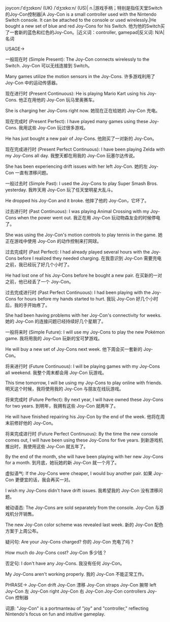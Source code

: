 joycon:/ˈdʒɔɪkɒn/ (UK) /ˈdʒɔɪkɑːn/ (US)| n.|游戏手柄；特别是指任天堂Switch的Joy-Con控制器|A Joy-Con is a small controller used with the Nintendo Switch console. It can be attached to the console or used wirelessly.|He bought a new set of blue and red Joy-Cons for his Switch. 他为他的Switch买了一套新的蓝色和红色的Joy-Con。|近义词：controller, gamepad|反义词: N/A|名词

USAGE->

一般现在时 (Simple Present):
The Joy-Con connects wirelessly to the Switch.  Joy-Con 可以无线连接到 Switch。

Many games utilize the motion sensors in the Joy-Cons. 许多游戏利用了 Joy-Con 中的运动传感器。


现在进行时 (Present Continuous):
He is playing Mario Kart using his Joy-Cons. 他正在用他的 Joy-Con 玩马里奥赛车。

She is charging her Joy-Cons right now. 她现在正在给她的 Joy-Con 充电。


现在完成时 (Present Perfect):
I have played many games using these Joy-Cons. 我用这些 Joy-Con 玩过很多游戏。

He has just bought a new pair of Joy-Cons. 他刚买了一对新的 Joy-Con。


现在完成进行时 (Present Perfect Continuous):
I have been playing Zelda with my Joy-Cons all day. 我整天都在用我的 Joy-Con 玩塞尔达传说。

She has been experiencing drift issues with her left Joy-Con. 她的左 Joy-Con 一直有漂移问题。


一般过去时 (Simple Past):
I used the Joy-Cons to play Super Smash Bros. yesterday. 我昨天用 Joy-Con 玩了任天堂明星大乱斗。

He dropped his Joy-Con and it broke. 他摔了他的 Joy-Con，它坏了。


过去进行时 (Past Continuous):
I was playing Animal Crossing with my Joy-Cons when the power went out.  我正在用 Joy-Con 玩动物森友会的时候停电了。

She was using the Joy-Con's motion controls to play tennis in the game. 她正在游戏中使用 Joy-Con 的动作控制来打网球。


过去完成时 (Past Perfect):
I had already played several hours with the Joy-Cons before I realized they needed charging. 在我意识到 Joy-Con 需要充电之前，我已经玩了好几个小时了。

He had lost one of his Joy-Cons before he bought a new pair. 在买新的一对之前，他已经丢了一个 Joy-Con。


过去完成进行时 (Past Perfect Continuous):
I had been playing with the Joy-Cons for hours before my hands started to hurt. 我玩 Joy-Con 好几个小时后，我的手开始疼了。

She had been having problems with her Joy-Con's connectivity for weeks. 她的 Joy-Con 的连接问题已经持续好几个星期了。


一般将来时 (Simple Future):
I will use my Joy-Cons to play the new Pokémon game. 我将用我的 Joy-Con 玩新的宝可梦游戏。

He will buy a new set of Joy-Cons next week. 他下周会买一套新的 Joy-Con。


将来进行时 (Future Continuous):
I will be playing games with my Joy-Cons all weekend. 我整个周末都会用 Joy-Con 玩游戏。

This time tomorrow, I will be using my Joy-Cons to play online with friends. 明天这个时候，我将使用我的 Joy-Con 与朋友在线玩游戏。


将来完成时 (Future Perfect):
By next year, I will have owned these Joy-Cons for two years. 到明年，我拥有这些 Joy-Con 就两年了。

He will have finished repairing his Joy-Con by the end of the week. 他将在周末前修好他的 Joy-Con。


将来完成进行时 (Future Perfect Continuous):
By the time the new console comes out, I will have been using these Joy-Cons for five years. 到新游戏机推出时，我使用这些 Joy-Con 就五年了。

By the end of the month, she will have been playing with her new Joy-Cons for a month. 到月底，她玩她的新 Joy-Con 就一个月了。


虚拟语气:
If the Joy-Cons were cheaper, I would buy another pair. 如果 Joy-Con 更便宜的话，我会再买一对。

I wish my Joy-Cons didn't have drift issues. 我希望我的 Joy-Con 没有漂移问题。


被动语态:
The Joy-Cons are sold separately from the console. Joy-Con 与游戏机分开销售。

The new Joy-Con color scheme was revealed last week.  新的 Joy-Con 配色方案于上周公布。


疑问句:
Are your Joy-Cons charged? 你的 Joy-Con 充电了吗？

How much do Joy-Cons cost? Joy-Con 多少钱？


否定句:
I don't have any Joy-Cons. 我没有任何 Joy-Con。

My Joy-Cons aren't working properly. 我的 Joy-Con 不能正常工作。



PHRASE->
Joy-Con drift  Joy-Con 漂移
Joy-Con straps  Joy-Con 腕带
left Joy-Con  左 Joy-Con
right Joy-Con 右 Joy-Con
Joy-Con controllers Joy-Con 控制器


词源:  "Joy-Con" is a portmanteau of "joy" and "controller," reflecting Nintendo's focus on fun and intuitive gameplay.

